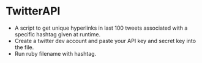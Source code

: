 # TwitterAPI

- A script to get unique hyperlinks in last 100 tweets associated with a specific hashtag given at runtime.
- Create a twitter dev account and paste your API key and secret key into the file.
- Run ruby filename with hashtag.
